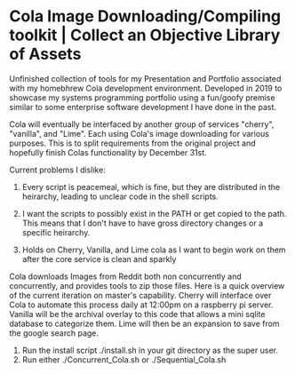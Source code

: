# Cola Image Downloading/Compiling toolkit | Collect an Objective Library of Assets
Unfinished collection of tools for my Presentation and Portfolio associated with my homebhrew Cola development environment. Developed in 2019 to showcase my systems programming portfolio using a fun/goofy premise similar to some enterprise software development I have done in the past. 

Cola will eventually be interfaced by another group of services "cherry", "vanilla", and "Lime". Each using Cola's image downloading for various purposes. This is to split requirements from the original project and hopefully finish Colas functionality by December 31st. 

Current problems I dislike:

1. Every script is peacemeal, which is fine, but they are distributed in the heirarchy, leading to unclear code in the shell scripts.

2. I want the scripts to possibly exist in the PATH or get copied to the path. This means that I don't have to have gross directory changes or a specific heirarchy.

3. Holds on Cherry, Vanilla, and Lime cola as I want to begin work on them after the core service is clean and sparkly


Cola downloads Images from Reddit both non concurrently and concurrently, and provides tools to zip those files. Here is a quick overview of the current iteration on master's capability. Cherry will interface over Cola to automate this process daily at 12:00pm on a raspberry pi server. Vanilla will be the archival overlay to this code that allows a mini sqlite database to categorize them. Lime will then be an expansion to save from the google search page.

1. Run the install script ./install.sh in your git directory as the super user. 
2. Run either ./Concurrent_Cola.sh or ./Sequential_Cola.sh
